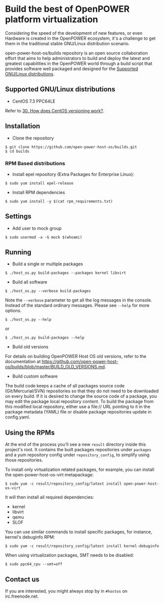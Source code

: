 # Build the best of OpenPOWER platform virtualization

Considering the speed of the development of new features, or even
Hardware is created in the OpenPOWER ecosystem, it's a challenge to
get them in the traditional stable GNU/Linux distribution scenario.

open-power-host-os/builds repository is an open source collaboration
effort that aims to help administrators to build and deploy the latest
and greatest capabilities in the OpenPOWER world through a build
script that provides software well packaged and designed for the
[Supported GNU/Linux distributions](#supported-gnulinux-distributions).

## Supported GNU/Linux distributions

* CentOS 7.3 PPC64LE


Refer to [30. How does CentOS versioning work?](https://wiki.centos.org/FAQ/General#head-dcca41e9a3d5ac4c6d900a991990fd11930867d6).

## Installation

* Clone the repository

```
$ git clone https://github.com/open-power-host-os/builds.git
$ cd builds
```

### RPM Based distributions

* Install epel repository (Extra Packages for Enterprise Linux):

```
$ sudo yum install epel-release
```

* Install RPM dependencies

```
$ sudo yum install -y $(cat rpm_requirements.txt)
```

## Settings

* Add user to mock group

```
$ sudo usermod -a -G mock $(whoami)
```

## Running

* Build a single or multiple packages

```
$ ./host_os.py build-packages --packages kernel libvirt
```

* Build all software

```
$ ./host_os.py --verbose build-packages
```

Note the `--verbose` parameter to get all the log messages in the
console. Instead of the standard ordinary messages. Please see
`--help` for more options.

```
$ ./host_os.py --help
```

or

```
$ ./host_os.py build-packages --help
```

* Build old versions

For details on building OpenPOWER Host OS old versions, refer to the documentation at https://github.com/open-power-host-os/builds/blob/master/BUILD_OLD_VERSIONS.md.

* Build custom software

The build code keeps a cache of all packages source code (Git/Mercurial/SVN)
repositories so that they do not need to be downloaded on every build. If it is
desired to change the source code of a package, you may edit the package local
repository content. To build the package from this modified local repository,
either use a file:// URL pointing to it in the package metadata (YAML)
file or disable package repositories update in config.yaml.


## Using the RPMs

At the end of the process you'll see a new ``result`` directory inside
this project's root. It contains the built packages repositories under
``packages`` and a yum repository config under ``repository_config``, to
simplify using those repositories.

To install only virtualization related packages, for example, you can
install the open-power-host-os-virt metapackage:

```
$ sudo yum -c result/repository_config/latest install open-power-host-os-virt
```

It will then install all required dependencies:

 - kernel
 - libvirt
 - qemu
 - SLOF

You can use similar commands to install specific packages, for instance,
kernel's debuginfo RPM:

```
$ sudo yum -c result/repository_config/latest install kernel-debuginfo
```

When using virtualization packages, SMT needs to be disabled:

```
$ sudo ppc64_cpu --smt=off
```

## Contact us

If you are interested, you might always stop by in `#hostos` on irc.freenode.net.
